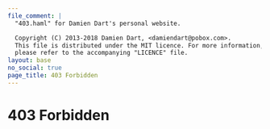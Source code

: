 ```yaml
---
file_comment: |
  "403.haml" for Damien Dart's personal website.

  Copyright (C) 2013-2018 Damien Dart, <damiendart@pobox.com>.
  This file is distributed under the MIT licence. For more information,
  please refer to the accompanying "LICENCE" file.
layout: base
no_social: true
page_title: 403 Forbidden
---
```



# 403 Forbidden
